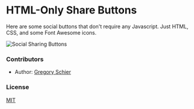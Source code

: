 HTML-Only Share Buttons
=======================

Here are some social buttons that don't require any Javascript. Just HTML, CSS, and some Font Awesome icons.

![Social Sharing Buttons](http://schier.co/images/sharing.png)

### Contributors

 * Author: [Gregory Schier](http://schier.co)

### License

  [MIT](LICENSE)
